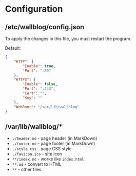 # Configuration
## /etc/wallblog/config.json
To apply the changes in this file, you must restart the program.

Default:
```json
{
	"HTTP": {
		"Enable": true,
		"Port": ":80"
	},
	"HTTPS": {
		"Enable": false,
		"Port": ":443",
		"Cert": "",
		"Key": ""
	},
	"WebRoot": "/var/lib/wallblog"
}
```

## /var/lib/wallblog/*
- `./header.md` - page header (in MarkDown)
- `./footer.md` - page footer (in MarkDown)
- `./style.css` - page CSS style
- `./favicon.ico` - site icon
- `**/index.md` - works like `index.html`
- `**.md` - convert to HTML
- `**` - other files
